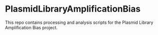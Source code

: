 # PlasmidLibraryAmplificationBias

This repo contains processing and analysis scripts for the Plasmid Library Amplification Bias project.